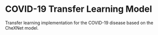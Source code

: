 # COVID-19 Transfer Learning Model
Transfer learning implementation for the COVID-19 disease based on the CheXNet model.
